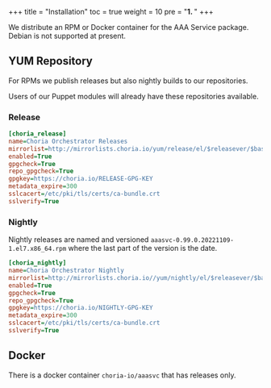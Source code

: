 +++
title = "Installation"
toc = true
weight = 10
pre = "<b>1. </b>"
+++

We distribute an RPM or Docker container for the AAA Service package. Debian is not supported at present.

## YUM Repository

For RPMs we publish releases but also nightly builds to our repositories.

Users of our Puppet modules will already have these repositories available.

### Release

```ini
[choria_release]
name=Choria Orchestrator Releases
mirrorlist=http://mirrorlists.choria.io/yum/release/el/$releasever/$basearch.txt
enabled=True
gpgcheck=True
repo_gpgcheck=True
gpgkey=https://choria.io/RELEASE-GPG-KEY
metadata_expire=300
sslcacert=/etc/pki/tls/certs/ca-bundle.crt
sslverify=True
```

### Nightly

Nightly releases are named and versioned `aaasvc-0.99.0.20221109-1.el7.x86_64.rpm` where the last part of the version is the date.

```ini
[choria_nightly]
name=Choria Orchestrator Nightly
mirrorlist=http://mirrorlists.choria.io//yum/nightly/el/$releasever/$basearch.txt
enabled=True
gpgcheck=True
repo_gpgcheck=True
gpgkey=https://choria.io/NIGHTLY-GPG-KEY
metadata_expire=300
sslcacert=/etc/pki/tls/certs/ca-bundle.crt
sslverify=True
```

## Docker

There is a docker container `choria-io/aaasvc` that has releases only.
